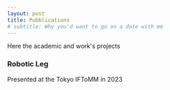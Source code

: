 ```yaml
---
layout: post
title: Pubblications
# subtitle: Why you'd want to go on a date with me
---
```


Here the academic and work's projects

### Robotic Leg

Presented at the Tokyo IFToMM in 2023
